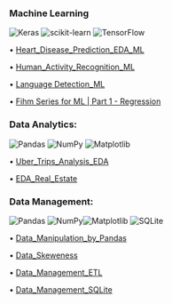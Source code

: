 ### Machine Learning 
![Keras](https://img.shields.io/badge/Keras-%23D00000.svg?style=for-the-badge&logo=Keras&logoColor=white) ![scikit-learn](https://img.shields.io/badge/scikit--learn-%23F7931E.svg?style=for-the-badge&logo=scikit-learn&logoColor=white) ![TensorFlow](https://img.shields.io/badge/TensorFlow-%23FF6F00.svg?style=for-the-badge&logo=TensorFlow&logoColor=white)

• [Heart_Disease_Prediction_EDA_ML](https://github.com/AI-MOO/Fihm_Lessons/tree/master/Heart_Disease_Prediction_EDA_ML)

• [Human_Activity_Recognition_ML](https://github.com/AI-MOO/Fihm_Lessons/tree/master/Human_Activity_Recognition_ML)

• [Language Detection_ML](https://github.com/AI-MOO/Fihm_Lessons/tree/master/Language%20Detection_ML)

• [Fihm Series for ML | Part 1 - Regression](https://github.com/KAFSALAH/Fihm_Lessons/tree/master/ML_Series1_Regression)

### Data Analytics:

![Pandas](https://img.shields.io/badge/pandas-%23150458.svg?style=for-the-badge&logo=pandas&logoColor=white) ![NumPy](https://img.shields.io/badge/numpy-%23013243.svg?style=for-the-badge&logo=numpy&logoColor=white) ![Matplotlib](https://img.shields.io/badge/Matplotlib-%23ffffff.svg?style=for-the-badge&logo=Matplotlib&logoColor=black)

• [Uber_Trips_Analysis_EDA](https://github.com/AI-MOO/Fihm_Lessons/tree/master/Uper_Trips_Analysis_EDA)

• [EDA_Real_Estate](https://github.com/KAFSALAH/Fihm_Lessons/tree/master/EDA_Real_Estate)

### Data Management:

![Pandas](https://img.shields.io/badge/pandas-%23150458.svg?style=for-the-badge&logo=pandas&logoColor=white) ![NumPy](https://img.shields.io/badge/numpy-%23013243.svg?style=for-the-badge&logo=numpy&logoColor=white)![Matplotlib](https://img.shields.io/badge/Matplotlib-%23ffffff.svg?style=for-the-badge&logo=Matplotlib&logoColor=black) ![SQLite](https://img.shields.io/badge/sqlite-%2307405e.svg?style=for-the-badge&logo=sqlite&logoColor=white)

• [Data_Manipulation_by_Pandas](https://github.com/AI-MOO/Fihm_Lessons/tree/master/Data_Manipulation_by_Pandas)

• [Data_Skeweness](https://github.com/AI-MOO/Fihm_Lessons/tree/master/Data_Skeweness) 

• [Data_Management_ETL](https://github.com/AI-MOO/Fihm_Lessons/tree/master/Data_Management_ETL)

• [Data_Management_SQLite](https://github.com/KAFSALAH/Fihm_Lessons/tree/master/Data_Management_SQLite)



